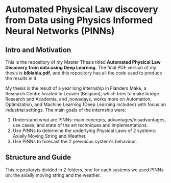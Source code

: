 # Automated Physical Law discovery from Data using Physics Informed Neural Networks (PINNs)

## Intro and Motivation

This is the repository of my Master Thesis titled **Automated Physical Law Discovery from data using Deep Learning**. The final PDF version of my thesis is **blblabla.pdf**, and this repository has all the code used to produce the results in it.

My thesis is the result of a year long internship in Flanders Make, a Research Centre located in Leuven (Belgium), which tries to make bridge Research and Academia, and ,nowadays, works more on Automation, Optimization, and Machine Learning (Deep Learning  included) with focus on industrial settings.
The main goals of the internship were:

1. Understand what are PINNs: main concepts, advantages/disadvantages, use cases, and state of the art techniques and implementations.
2. Use PINNs to determine the underlying Physical Laws of 2 systems: Axially Moving String and Weather.
3. Use PINNs to forecast the 2 prevuious system's behaviour.


## Structure and Guide 

This repositoryis divided in 2 folders, one for each systems we used PINNs on: the axially moving string and the weather.
